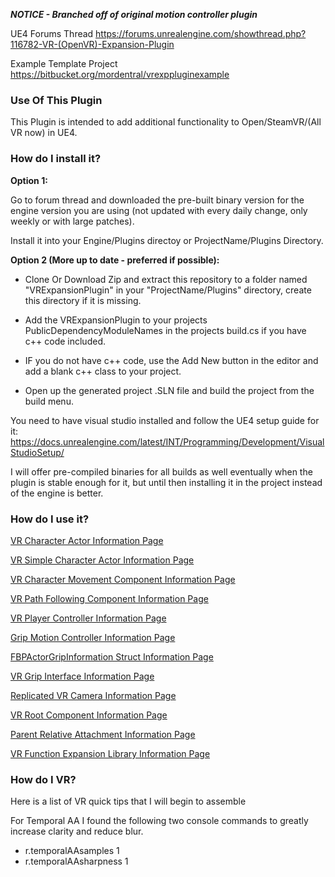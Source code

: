 ***NOTICE - Branched off of original motion controller plugin***

UE4 Forums Thread
https://forums.unrealengine.com/showthread.php?116782-VR-(OpenVR)-Expansion-Plugin

Example Template Project
https://bitbucket.org/mordentral/vrexppluginexample

### Use Of This Plugin ###

This Plugin is intended to add additional functionality to Open/SteamVR/(All VR now) in UE4. 

### How do I install it? ###

**Option 1:**

Go to forum thread and downloaded the pre-built binary version for the engine version you are using (not updated with every daily change, only weekly or with large patches).

Install it into your Engine/Plugins directoy or ProjectName/Plugins Directory.


**Option 2 (More up to date - preferred if possible):**

* Clone Or Download Zip and extract this repository to a folder named "VRExpansionPlugin" in your "ProjectName/Plugins" directory, create this directory if it is missing.

* Add the VRExpansionPlugin to your projects PublicDependencyModuleNames in the projects build.cs if you have c++ code included.

* IF you do not have c++ code, use the Add New button in the editor and add a blank c++ class to your project.

* Open up the generated project .SLN file and build the project from the build menu.

You need to have visual studio installed and follow the UE4 setup guide for it: https://docs.unrealengine.com/latest/INT/Programming/Development/VisualStudioSetup/

I will offer pre-compiled binaries for all builds as well eventually when the plugin is stable enough for it, but until then installing it in the project instead of the engine is better.

### How do I use it? ###

[VR Character Actor Information Page](https://bitbucket.org/mordentral/vrexpansionplugin/wiki/VR%20Character%20Actor)


[VR Simple Character Actor Information Page](https://bitbucket.org/mordentral/vrexpansionplugin/wiki/VR%20Simple%20Character%20Actor)


[VR Character Movement Component Information Page](
https://bitbucket.org/mordentral/vrexpansionplugin/wiki/VR%20Character%20Movement%20Component)


[VR Path Following Component Information Page](
https://bitbucket.org/mordentral/vrexpansionplugin/wiki/VR%20Path%20Following%20Component)

[VR Player Controller Information Page](
https://bitbucket.org/mordentral/vrexpansionplugin/wiki/VR%20Player%20Controller)

[Grip Motion Controller Information Page](https://bitbucket.org/mordentral/vrexpansionplugin/wiki/VRGrippableMotionController)

[FBPActorGripInformation Struct Information Page](https://bitbucket.org/mordentral/vrexpansionplugin/wiki/FBPActorGripInformation%20Struct)

[VR Grip Interface Information Page](https://bitbucket.org/mordentral/vrexpansionplugin/wiki/VRGripInterface)

[Replicated VR Camera Information Page](https://bitbucket.org/mordentral/vrexpansionplugin/wiki/Replicated%20VR%20Camera)


[VR Root Component Information Page](https://bitbucket.org/mordentral/vrexpansionplugin/wiki/VRRootComponent)


[Parent Relative Attachment Information Page](https://bitbucket.org/mordentral/vrexpansionplugin/wiki/Parent%20Relative%20Attachment%20Component)


[VR Function Expansion Library Information Page](https://bitbucket.org/mordentral/vrexpansionplugin/wiki/VRExpansionFunctionLibrary)



### How do I VR? ###

Here is a list of VR quick tips  that I will begin to assemble


For Temporal AA I found the following two console commands to greatly increase clarity and reduce blur.

 * r.temporalAAsamples 1
 * r.temporalAAsharpness 1